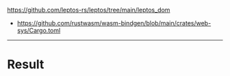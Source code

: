 https://github.com/leptos-rs/leptos/tree/main/leptos_dom

- https://github.com/rustwasm/wasm-bindgen/blob/main/crates/web-sys/Cargo.toml

<hr>

# Result

```bash

```

